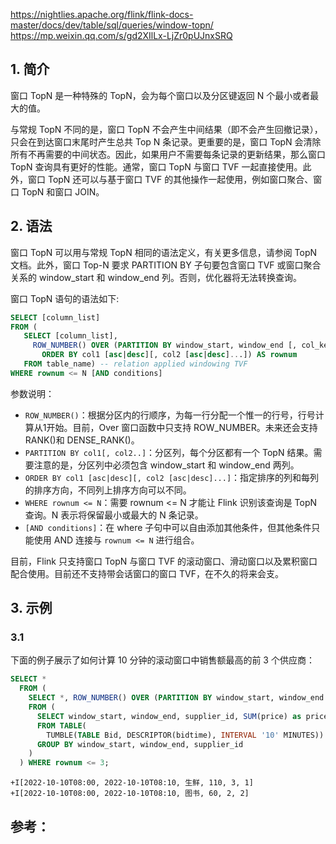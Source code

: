 https://nightlies.apache.org/flink/flink-docs-master/docs/dev/table/sql/queries/window-topn/
https://mp.weixin.qq.com/s/gd2XIlLx-LjZr0pUJnxSRQ

## 1. 简介

窗口 TopN 是一种特殊的 TopN，会为每个窗口以及分区键返回 N 个最小或者最大的值。

与常规 TopN 不同的是，窗口 TopN 不会产生中间结果（即不会产生回撤记录），只会在到达窗口末尾时产生总共 Top N 条记录。更重要的是，窗口 TopN 会清除所有不再需要的中间状态。因此，如果用户不需要每条记录的更新结果，那么窗口 TopN 查询具有更好的性能。通常，窗口 TopN 与窗口 TVF 一起直接使用。此外，窗口 TopN 还可以与基于窗口 TVF 的其他操作一起使用，例如窗口聚合、窗口 TopN 和窗口 JOIN。

## 2. 语法

窗口 TopN 可以用与常规 TopN 相同的语法定义，有关更多信息，请参阅 TopN 文档。此外，窗口 Top-N 要求 PARTITION BY 子句要包含窗口 TVF 或窗口聚合关系的 window_start 和 window_end 列。否则，优化器将无法转换查询。

窗口 TopN 语句的语法如下:
```sql
SELECT [column_list]
FROM (
   SELECT [column_list],
     ROW_NUMBER() OVER (PARTITION BY window_start, window_end [, col_key1...]
       ORDER BY col1 [asc|desc][, col2 [asc|desc]...]) AS rownum
   FROM table_name) -- relation applied windowing TVF
WHERE rownum <= N [AND conditions]
```
参数说明：
- `ROW_NUMBER()`：根据分区内的行顺序，为每一行分配一个惟一的行号，行号计算从1开始。目前，Over 窗口函数中只支持 ROW_NUMBER。未来还会支持 RANK()和 DENSE_RANK()。
- `PARTITION BY col1[, col2..]`：分区列，每个分区都有一个 TopN 结果。需要注意的是，分区列中必须包含 window_start 和 window_end 两列。
- `ORDER BY col1 [asc|desc][, col2 [asc|desc]...]`：指定排序的列和每列的排序方向，不同列上排序方向可以不同。
- `WHERE rownum <= N`：需要 rownum <= N 才能让 Flink 识别该查询是 TopN 查询。N 表示将保留最小或最大的 N 条记录。
- `[AND conditions]`：在 where 子句中可以自由添加其他条件，但其他条件只能使用 AND 连接与 `rownum <= N` 进行组合。

目前，Flink 只支持窗口 TopN 与窗口 TVF 的滚动窗口、滑动窗口以及累积窗口配合使用。目前还不支持带会话窗口的窗口 TVF，在不久的将来会支。

## 3. 示例

### 3.1

下面的例子展示了如何计算 10 分钟的滚动窗口中销售额最高的前 3 个供应商：
```sql
SELECT *
  FROM (
    SELECT *, ROW_NUMBER() OVER (PARTITION BY window_start, window_end ORDER BY price DESC) as rownum
    FROM (
      SELECT window_start, window_end, supplier_id, SUM(price) as price, COUNT(*) as cnt
      FROM TABLE(
        TUMBLE(TABLE Bid, DESCRIPTOR(bidtime), INTERVAL '10' MINUTES))
      GROUP BY window_start, window_end, supplier_id
    )
  ) WHERE rownum <= 3;
```


```
+I[2022-10-10T08:00, 2022-10-10T08:10, 生鲜, 110, 3, 1]
+I[2022-10-10T08:00, 2022-10-10T08:10, 图书, 60, 2, 2]
```

参考：
-
